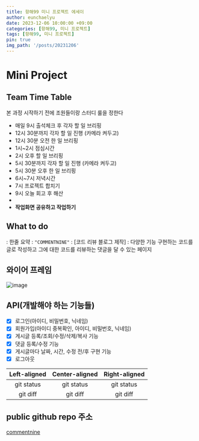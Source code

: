```yaml
---
title: 항해99 미니 프로젝트 에세이
author: eunchaelyu
date: 2023-12-06 10:00:00 +09:00
categories: [항해99, 미니 프로젝트]
tags: [항해99, 미니 프로젝트]
pin: true
img_path: '/posts/20231206'
---
```



# Mini Project 

## Team Time Table
  본 과정 시작하기 전에 조원들이랑 스터디 룰을 정한다
- 매일 9시 출석체크 후 각자 할 일 브리핑
- 12시 30분까지 각자 할 일 진행 (카메라 켜두고)
- 12시 30분 오전 한 일 브리핑
- 1시~2시 점심시간
- 2시 오후 할 일 브리핑
- 5시 30분까지 각자 할 일 진행 (카메라 켜두고)
- 5시 30분 오후 한 일 브리핑
- 6시~7시 저녁시간
- 7시 프로젝트 합치기
- 9시 오늘 회고 후 해산
- 
- **작업화면 공유하고 작업하기**


## What to do 
: 한줄 요약
: ``"COMMENTNINE"``
: [코드 리뷰 블로그 제작]
: 다양한 기능 구현하는 코드를 글로 작성하고 그에 대한 코드를 리뷰하는 댓글을 달 수 있는 페이지   

  
## 와이어 프레임

![image](https://files.slack.com/files-pri/T01L2TNGW3T-F068DQEKF2B/image.png)



## API(개발해야 하는 기능들)
- [x] 로그인(아이디, 비밀번호, 닉네임)
- [x] 회원가입(아이디 중복확인, 아이디, 비밀번호, 닉네임)
- [x] 게시글 등록/조회/수정/삭제/복사 기능
- [x] 댓글 등록/수정 기능
- [x] 게시글마다 날짜, 시간, 수정 전/후 구현 기능
- [x] 로그아웃

| Left-aligned  | Center-aligned | Right-aligned  |
| :-----------: | :------------: | :------------: |
|   git status  |   git status   |   git status   |
|    git diff   |    git diff    |    git diff    |




## public github repo 주소
[commentnine](https://github.com/SulHyunRyung/Commnet_Nine.git)
